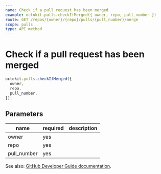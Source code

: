 ```yaml
---
name: Check if a pull request has been merged
example: octokit.pulls.checkIfMerged({ owner, repo, pull_number })
route: GET /repos/{owner}/{repo}/pulls/{pull_number}/merge
scope: pulls
type: API method
---
```


# Check if a pull request has been merged

```js
octokit.pulls.checkIfMerged({
  owner,
  repo,
  pull_number,
});
```

## Parameters

<table>
  <thead>
    <tr>
      <th>name</th>
      <th>required</th>
      <th>description</th>
    </tr>
  </thead>
  <tbody>
    <tr><td>owner</td><td>yes</td><td>

</td></tr>
<tr><td>repo</td><td>yes</td><td>

</td></tr>
<tr><td>pull_number</td><td>yes</td><td>

</td></tr>
  </tbody>
</table>

See also: [GitHub Developer Guide documentation](https://developer.github.com/v3/pulls/#check-if-a-pull-request-has-been-merged).
